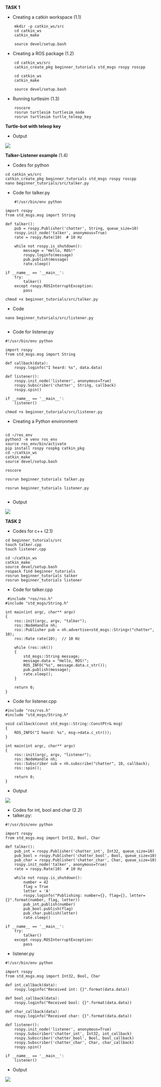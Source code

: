 **TASK 1**
* Creating a catkin workspace  (1.1)
```
    mkdir -p catkin_ws/src  
    cd catkin_ws  
    catkin_make  

    source devel/setup.bash  
```  

* Creating a ROS package  (1.2)
```
    cd catkin_ws/src  
    catkin_create_pkg beginner_tutorials std_msgs rospy roscpp  

    cd catkin_ws
    catkin_make

    source devel/setup.bash
```  

* Running turtlesim  (1.3)
```
    roscore  
    rosrun turtlesim turtlesim_node  
    rosrun turtlesim turtle_teleop_key
```
**Turtle-bot with teleop key**  
* Output

<img src="DATA/turtleism.png">

**Talker-Listener example**  (1.4)
* Codes for python
  
```
cd catkin_ws/src
catkin_create_pkg beginner_tutorials std_msgs rospy roscpp
nano beginner_tutorials/src/talker.py

```

* Code for talker.py
```
    #!/usr/bin/env python

import rospy
from std_msgs.msg import String

def talker():
    pub = rospy.Publisher('chatter', String, queue_size=10)
    rospy.init_node('talker', anonymous=True)
    rate = rospy.Rate(10)  # 10 Hz

    while not rospy.is_shutdown():
        message = "Hello, ROS!"
        rospy.loginfo(message)
        pub.publish(message)
        rate.sleep()

if __name__ == '__main__':
    try:
        talker()
    except rospy.ROSInterruptException:
        pass
```
```
chmod +x beginner_tutorials/src/talker.py

```
* Code
  
```
nano beginner_tutorials/src/listener.py


```

* Code for listener.py
```
#!/usr/bin/env python

import rospy
from std_msgs.msg import String

def callback(data):
    rospy.loginfo("I heard: %s", data.data)

def listener():
    rospy.init_node('listener', anonymous=True)
    rospy.Subscriber('chatter', String, callback)
    rospy.spin()

if __name__ == '__main__':
    listener()
```
```
chmod +x beginner_tutorials/src/listener.py

```

* Creating a Python environment
```

cd ~/ros_env
python3 -m venv ros_env
source ros_env/bin/activate
pip install rospy rospkg catkin_pkg
cd ~/catkin_ws
catkin_make
source devel/setup.bash
```
```
roscore
```
```
rosrun beginner_tutorials talker.py
```
```
rosrun beginner_tutorials listener.py


```


* Output

<img src="DATA/talker-listener.png">

**TASK 2**
* Codes for c++ (2.1)
  
```
cd beginner_tutorials/src
touch talker.cpp
touch listener.cpp
```
```
cd ~/catkin_ws
catkin_make
source devel/setup.bash
rospack find beginner_tutorials
rosrun beginner_tutorials talker
rosrun beginner_tutorials listener

```

* Code for talker.cpp
```
 #include "ros/ros.h"
#include "std_msgs/String.h"

int main(int argc, char** argv)
{
    ros::init(argc, argv, "talker");
    ros::NodeHandle nh;
    ros::Publisher pub = nh.advertise<std_msgs::String>("chatter", 10);
    ros::Rate rate(10);  // 10 Hz

    while (ros::ok())
    {
        std_msgs::String message;
        message.data = "Hello, ROS!";
        ROS_INFO("%s", message.data.c_str());
        pub.publish(message);
        rate.sleep();
    }

    return 0;
}

```
* Code for listener.cpp
```
#include "ros/ros.h"
#include "std_msgs/String.h"

void callback(const std_msgs::String::ConstPtr& msg)
{
    ROS_INFO("I heard: %s", msg->data.c_str());
}

int main(int argc, char** argv)
{
    ros::init(argc, argv, "listener");
    ros::NodeHandle nh;
    ros::Subscriber sub = nh.subscribe("chatter", 10, callback);
    ros::spin();

    return 0;
}

```

* Output
<img src="DATA/talker-listener -cpp.png">

* Codes for int, bool and char (2.2)
* talker.py:
  
```
#!/usr/bin/env python

import rospy
from std_msgs.msg import Int32, Bool, Char

def talker():
    pub_int = rospy.Publisher('chatter_int', Int32, queue_size=10)
    pub_bool = rospy.Publisher('chatter_bool', Bool, queue_size=10)
    pub_char = rospy.Publisher('chatter_char', Char, queue_size=10)
    rospy.init_node('talker', anonymous=True)
    rate = rospy.Rate(10)  # 10 Hz

    while not rospy.is_shutdown():
        number = 42
        flag = True
        letter = 'A'
        rospy.loginfo("Publishing: number={}, flag={}, letter={}".format(number, flag, letter))
        pub_int.publish(number)
        pub_bool.publish(flag)
        pub_char.publish(letter)
        rate.sleep()

if __name__ == '__main__':
    try:
        talker()
    except rospy.ROSInterruptException:
        pass

```

* listener.py
```
#!/usr/bin/env python

import rospy
from std_msgs.msg import Int32, Bool, Char

def int_callback(data):
    rospy.loginfo("Received int: {}".format(data.data))

def bool_callback(data):
    rospy.loginfo("Received bool: {}".format(data.data))

def char_callback(data):
    rospy.loginfo("Received char: {}".format(data.data))

def listener():
    rospy.init_node('listener', anonymous=True)
    rospy.Subscriber('chatter_int', Int32, int_callback)
    rospy.Subscriber('chatter_bool', Bool, bool_callback)
    rospy.Subscriber('chatter_char', Char, char_callback)
    rospy.spin()

if __name__ == '__main__':
    listener()

```
* Output
<img src="DATA/talker-listener using bool int char.png">


